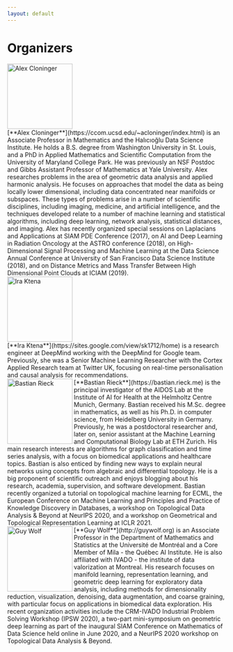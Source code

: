 ```yaml
---
layout: default
---
```


# Organizers

<div class='orgWrapper'>
<img src="https://ccom.ucsd.edu/~acloninger/headshot.jpg" alt="Alex Cloninger" width="150" />
<div class='bioWrapper'>
[**Alex Cloninger**](https://ccom.ucsd.edu/~acloninger/index.html) is an Associate Professor in Mathematics and the Halıcıoğlu Data Science Institute.  He holds a B.S. degree from Washington University in St. Louis, and a PhD in Applied Mathematics and Scientific Computation from the University of Maryland College Park.  He was previously an NSF Postdoc and Gibbs Assistant Professor of Mathematics at Yale University.  Alex researches problems in the area of geometric data analysis and applied harmonic analysis.  He focuses on approaches that model the data as being locally lower dimensional, including data concentrated near manifolds or subspaces.  These types of problems arise in a number of scientific disciplines, including imaging, medicine, and artificial intelligence, and the techniques developed relate to a number of machine learning and statistical algorithms, including deep learning, network analysis, statistical distances, and imaging.  Alex has recently organized special sessions on Laplacians and Applications at SIAM PDE Conference (2017), on AI and Deep Learning in Radiation Oncology at the ASTRO conference (2018), on High-Dimensional Signal Processing and Machine Learning at the Data Science Annual Conference at University of San Francisco Data Science Institute (2018), and on Distance Metrics and Mass Transfer Between High Dimensional Point Clouds at ICIAM (2019).
</div>
</div>

<div class='orgWrapper'>
<img src="https://gt-rl.github.io/assets/images/ik.jpg" alt="Ira Ktena" width="150" />
<div class='bioWrapper'>
[**Ira Ktena**](https://sites.google.com/view/sk1712/home)
is a research engineer at DeepMind working with the DeepMind
for Google team. Previously, she was a Senior Machine Learning
Researcher with the Cortex Applied Research team at Twitter UK, focusing
on real-time personalisation and causal analysis for recommendations.
</div>
</div>

<div class='orgWrapper'>
<img align="left" src="https://tda-in-ml.github.io/assets/images/br.jpg" alt="Bastian Rieck" width="150">
<div class='bioWrapper'>
[**Bastian Rieck**](https://bastian.rieck.me) is the principal
investigator of the AIDOS Lab at the Institute of AI for Health at the
Helmholtz Centre Munich, Germany. Bastian received his M.Sc. degree in
mathematics, as well as his Ph.D. in computer science, from Heidelberg
University in Germany. Previously, he was a postdoctoral researcher and,
later on, senior assistant at the Machine Learning and Computational
Biology Lab at ETH Zurich. His main research interests are algorithms for
graph classification and time series analysis, with a focus on
biomedical applications and healthcare topics. Bastian is also enticed
by finding new ways to explain neural networks using concepts from
algebraic and differential topology. He is a big proponent of scientific
outreach and enjoys blogging about his research, academia, supervision,
and software development. Bastian recently organized a tutorial on
topological machine learning for ECML, the European Conference on
Machine Learning and Principles and Practice of Knowledge Discovery in
Databases, a workshop on Topological Data Analysis & Beyond at NeurIPS
2020, and a workshop on Geometrical and Topological Representation
Learning at ICLR 2021.
</div>
</div>

<div class='orgWrapper'>
<img align="left" src="https://tda-in-ml.github.io/assets/images/gw.jpg" alt="Guy Wolf" width="150">
<div class='bioWrapper'>
[**Guy Wolf**](http://guywolf.org) is an Associate Professor in the Department of Mathematics and Statistics at the Université de Montréal and a Core Member of Mila - the Québec AI Institute. He is also affiliated with IVADO - the institute of data valorization at Montreal. His research focuses on manifold learning, representation learning, and geometric deep learning for exploratory data analysis, including methods for dimensionality reduction, visualization, denoising, data augmentation, and coarse graining, with particular focus on applications in biomedical data exploration. His recent organization activities include the CRM-IVADO Industrial Problem Solving Workshop (IPSW 2020), a two-part mini-symposium on geometric deep learning as part of the inaugural SIAM Conference on Mathematics of Data Science held online in June 2020, and a NeurIPS 2020 workshop on Topological Data Analysis & Beyond.
</div>
</div>
